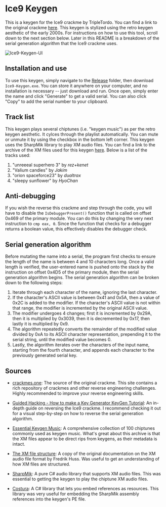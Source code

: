 # Ice9 Keygen
This is a keygen for the Ice9 crackme by TripleTordo. You can find a link to the original crackme [here](https://crackmes.one/crackme/5ab77f6633c5d40ad448cbe2).
This keygen is stylized using the retro keygen aesthetic of the early 2000s. For instructions on how to use this tool, scroll down to the next section below.
Later in this README is a breakdown of the serial generation algorithm that the Ice9 crackme uses.

![Ice9-Keygen-UI](https://github.com/JulianOzelRose/Ice9-Keygen/assets/95890436/14e13376-baa3-49b9-a652-ba084ca36dfc)

## Installation and use
To use this keygen, simply navigate to the [Release](https://github.com/JulianOzelRose/Ice9-Keygen/tree/master/Ice9-Keygen/bin/x64/Release)
folder, then download ```Ice9-Keygen.exe```. You can store it anywhere on your computer, and no installation is necessary -- just download
and run. Once open, simply enter the name and click "Generate" to get a valid serial. You can also click "Copy" to add the serial
number to your clipboard.

## Track list
This keygen plays several chiptunes (i.e. "keygen music") as per the retro keygen aesthetic. It cylces through the playlist automatically.
You can mute or unmute it by using the checkbox in the bottom left corner. This keygen uses the SharpMik library to play XM audio files.
You can find a link to the archive of the XM files used for this keygen [here](https://archive.org/details/essential-keygen-music).
Below is a list of the tracks used:

1. "unreeeal superhero 3" by _rez+kenet_
2. "Valium candies" by _Jakim_
3. "orion spaceforce23" by _dualtrax_
4. "sleepy sunflower" by _HyoChan_

## Anti-debugging
If you wish the reverse this crackme and step through the code, you will have to disable the ```IsDebuggerPresent()``` function that is called
on offset 0x469 of the primary module. You can do this by changing the very next instruction to ```cmp eax, 0```. Since the function that checks
for a debugger returns a boolean value, this effectively disables the debugger check.

## Serial generation algorithm
Before mutating the name into a serial, the program first checks to ensure the length of the name is between 4 and 10 characters long.
Once a valid length is verified, the user-entered name is pushed onto the stack by the instruction on offset 0x4D5 of the primary module,
then the serial generation algorithm begins. The serial generation algorithm can be broken down to the following steps:

1. Iterate through each character of the name, ignoring the last character.
2. If the character's ASCII value is between 0x41 and 0x5A, then a value of 0x2C is added to the modifier. If the character's ASCII value is not within that range, the modifier is incremented by the original ASCII value.
4. The modifier undergoes 4 changes; first it is incremented by 0x29A, then it is multiplied by 0x3039, then it is decremented by 0x17, then lastly it is multiplied by 0x9.
5. The algorithm repeatedly converts the remainder of the modified value divided by 0xA to its ASCII character representation, prepending it to the serial string, until the modified value becomes 0.
6. Lastly, the algorithm iterates over the characters of the input name, starting from the fourth character, and appends each character to the previously generated serial key.

## Sources
- [crackmes.one](https://crackmes.one/): The source of the original crackme. This site contains a rich repository of crackmes and other reverse engineering challenges. Highly recommended to improve your reverse engineering skills.

- [Guided Hacking - How to make a Key Generator KeyGen Tutorial](https://www.youtube.com/watch?v=rlM9JGx81xk): An in-depth guide on reversing the Ice9 crackme. I recommend checking it out for a visual step-by-step on how to reverse the serial generation algorithm.

- [Essential Keygen Music](https://archive.org/details/essential-keygen-music): A comprehensive collection of 100 chiptunes commonly used as keygen music. What's great about this archive is that the XM files appear to be direct rips from keygens, as their metadata is intact.

- [The XM file structure](https://aluigi.altervista.org/mymusic/xm.txt): A copy of the original documentation on the XM audio file format by Fredrik Huss. Was useful to get an understanding of how XM files are structured.

- [SharpMik](https://github.com/thegouldfish/SharpMik): A pure C# audio library that supports XM audio files. This was essential to getting the keygen to play the chiptune XM audio files.

- [Costura](https://github.com/Fody/Costura): A C# library that lets you embed references as resources. This library was very useful for embedding the SharpMik assembly references into the keygen's PE file.
